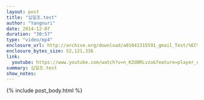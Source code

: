 ```yaml
---
layout: post
title: "십일조.test"
author: "Yangnuri"
date: 2014-12-07
duration: "30:57"
type: "video/mp4"
enclosure_url: http://archive.org/download/a01041315591_gmail_Test/%EC%8B%AD%EC%9D%BC%EC%A1%B0.test.mp4
enclosure_bytes_size: 52,121,336 
link:
  youtube: https://www.youtube.com/watch?v=n_KZd0RLvzo&feature=player_embedded
summary: 십일조.test
show_notes:
---
```


{% include post_body.html %}
